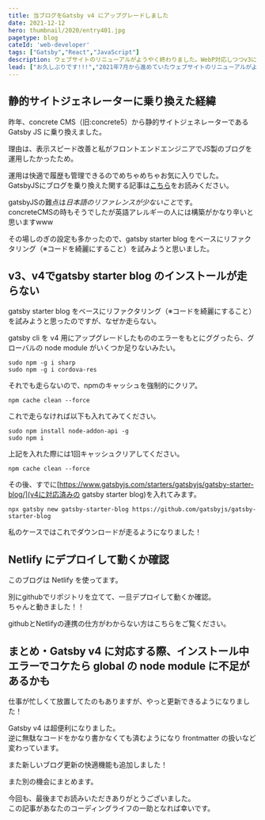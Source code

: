 ```yaml
---
title: 当ブログをGatsby v4 にアップグレードしました
date: 2021-12-12
hero: thumbnail/2020/entry401.jpg
pagetype: blog
cateId: 'web-developer'
tags: ["Gatsby","React","JavaScript"]
description: ウェブサイトのリニューアルがようやく終わりました。WebP対応しつつv3にアップグレードする予定たったのですが、Gatsby cliでのインストールのエラーでひっかかってできませんでした。v2からv4にアップグレードで突っかかって困っている人へ私が解決できた方法をご紹介します。
lead: ["お久しぶりです!!!","2021年7月から進めていたウェブサイトのリニューアルがようやく終わりました！涙","WebP対応しつつv3にアップグレードする予定たったのですが、","starter kit のインストールのエラーでひっかかってできませんでした。","この記事はGatsbyJSでブログなどを運用していてv4にアップグレードしたいけどエラーで引っかかってインストールできない方への記事です。","私がどうやってエラーを解決したかをご紹介します。"]
---
```

## 静的サイトジェネレーターに乗り換えた経緯

<msg txt="早くv4やv3に乗り換えたくて解決策が読みたい人は目次からすっ飛ばしてください。"></msg>

昨年、concrete CMS（旧:concrete5）から静的サイトジェネレーターである Gatsby JS に乗り換えました。

理由は、表示スピード改善と私がフロントエンドエンジニアでJS製のブログを運用したかったため。

運用は快適で履歴も管理できるのでめちゃめちゃお気に入りでした。<br>
GatsbyJSにブログを乗り換えた関する記事は[こちら](http://localhost:8000/blogs/tags/Gatsby/)をお読みください。

gatsbyJSの難点は*日本語のリファレンスが少ないこと*です。<br>
concreteCMSの時もそうでしたが英語アレルギーの人には構築がかなり辛いと思いますwww

その場しのぎの設定も多かったので、gatsby starter blog をベースにリファクタリング（※コードを綺麗にすること）を試みようと思いました。

## v3、v4でgatsby starter blog のインストールが走らない

gatsby starter blog をベースにリファクタリング（※コードを綺麗にすること）を試みようと思ったのですが、なぜか走らない。

gatsby cli を v4 用にアップグレードしたもののエラーをもとにググったら、グローバルの node module がいくつか足りないみたい。

```ssh
sudo npm -g i sharp
sudo npm -g i cordova-res
```

それでも走らないので、npmのキャッシュを強制的にクリア。

```ssh
npm cache clean --force
```

これで走らなければ以下も入れてみてください。

```ssh
sudo npm install node-addon-api -g
sudo npm i
```

上記を入れた際には1回キャッシュクリアしてください。

```ssh
npm cache clean --force
```

その後、すでに[https://www.gatsbyjs.com/starters/gatsbyjs/gatsby-starter-blog/](v4に対応済みの gatsby starter blog)を入れてみます。

```ssh
npx gatsby new gatsby-starter-blog https://github.com/gatsbyjs/gatsby-starter-blog
```

私のケースではこれでダウンロードが走るようになりました！

## Netlify にデプロイして動くか確認
このブログは Netlify を使ってます。

別にgithubでリポジトリを立てて、一旦デプロイして動くか確認。<br>ちゃんと動きました！！

githubとNetlifyの連携の仕方がわからない方はこちらをご覧ください。

<card id="/blogs/entry401/"></card>

## まとめ・Gatsby v4 に対応する際、インストール中エラーでコケたら global の node module に不足があるかも
仕事が忙しくて放置してたのもありますが、やっと更新できるようになりました！

Gatsby v4 は超便利になりました。<br>
逆に無駄なコードをかなり書かなくても済むようになり frontmatter の扱いなど変わっています。

また新しいブログ更新の快適機能も追加しました！

また別の機会にまとめます。

今回も、最後までお読みいただきありがとうございました。<br>
この記事があなたのコーディングライフの一助となれば幸いです。
